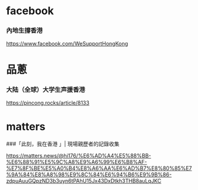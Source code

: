 # facebook
### 內地生撐香港

https://www.facebook.com/WeSupportHongKong

# 品蔥
### 大陆（全球）大学生声援香港
https://pincong.rocks/article/8133


# matters
###「此刻，我在香港 」| 現場親歷者的記錄收集

https://matters.news/@hi176/%E6%AD%A4%E5%88%BB-%E6%88%91%E5%9C%A8%E9%A6%99%E6%B8%AF-%E7%8F%BE%E5%A0%B4%E8%A6%AA%E6%AD%B7%E8%80%85%E7%9A%84%E8%A8%98%E9%8C%84%E6%94%B6%E9%9B%86-zdpuAuuGQpzND3b3uyn6tPAhU15Jx43DxDtkh3THB8auLqJKC